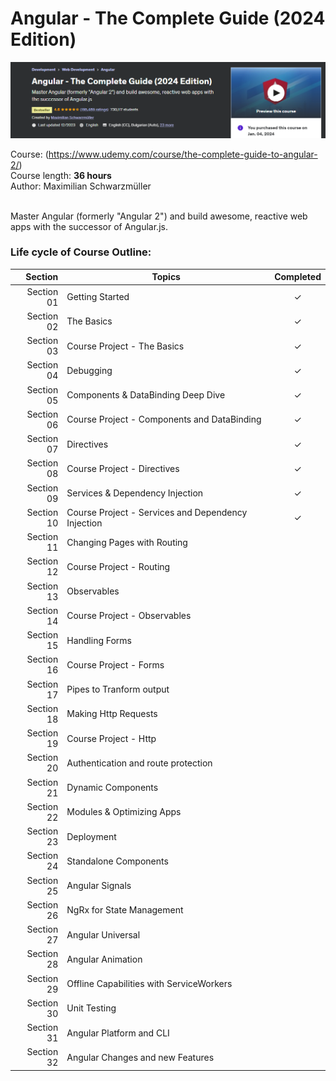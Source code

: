 # Angular - The Complete Guide (2024 Edition)

![Angular](max-angular-complete-guide.png)

Course: (https://www.udemy.com/course/the-complete-guide-to-angular-2/) <br>
Course length: <b>36 hours</b><br>
Author: Maximilian Schwarzmüller<br>
<br>

Master Angular (formerly "Angular 2") and build awesome, reactive web apps with the successor of Angular.js.
<br>
### Life cycle of Course Outline:
| Section | Topics | Completed |
| ---: | --- | :---: |
| Section 01 | Getting Started | &check; |
| Section 02 | The Basics | &check; | <br>
| Section 03 | Course Project - The Basics | &check; | <br>
| Section 04 | Debugging | &check; | <br>
| Section 05 | Components & DataBinding Deep Dive | &check; | <br>
| Section 06 | Course Project - Components and DataBinding | &check; | <br>
| Section 07 | Directives | &check; | <br>
| Section 08 | Course Project - Directives | &check; | <br>
| Section 09 | Services & Dependency Injection | &check; |<br>
| Section 10 | Course Project - Services and Dependency Injection | &check; | <br>
| Section 11 | Changing Pages with Routing |  |<br>
| Section 12 | Course Project - Routing |  |<br>
| Section 13 | Observables |  |<br>
| Section 14 | Course Project - Observables |  | <br>
| Section 15 | Handling Forms |  | <br>
| Section 16 | Course Project - Forms |  | <br>
| Section 17 | Pipes to Tranform output |  | <br>
| Section 18 | Making Http Requests |  | <br>
| Section 19 | Course Project - Http |  | <br>
| Section 20 | Authentication and route protection |  | <br>
| Section 21 | Dynamic Components |  | <br>
| Section 22 | Modules & Optimizing Apps |  | <br>
| Section 23 | Deployment |  | <br>
| Section 24 | Standalone Components |  | <br>
| Section 25 | Angular Signals |  | <br>
| Section 26 | NgRx for State Management |  | <br>
| Section 27 | Angular Universal |  | <br>
| Section 28 | Angular Animation |  | <br>
| Section 29 | Offline Capabilities with ServiceWorkers |  | <br>
| Section 30 | Unit Testing |  | <br>
| Section 31 | Angular Platform and CLI |  | <br>
| Section 32 | Angular Changes and new Features |  | <br>
